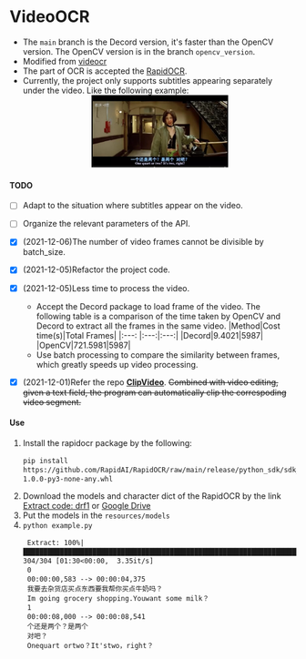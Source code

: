 # VideoOCR
- The `main` branch is the Decord version, it's faster than the OpenCV version. The OpenCV version is in the branch `opencv_version`.
- Modified from [videocr](https://github.com/apm1467/videocr)
- The part of OCR is accepted the [RapidOCR](https://github.com/RapidAI/RapidOCR).
- Currently, the project only supports subtitles appearing separately under the video. Like the following example:
  <div align="center">
    <img src="./assets/demo.jpg" width="50%" height="50%"/>
  </div>

#### TODO
- [ ] Adapt to the situation where subtitles appear on the video.
- [ ] Organize the relevant parameters of the API.
- [x] (2021-12-06)The number of video frames cannot be divisible by batch_size.
- [x] (2021-12-05)Refactor the project code.
- [x] (2021-12-05)Less time to process the video.
  - Accept the Decord package to load frame of the video. The following table is a comparison of the time taken by OpenCV and Decord to extract all the frames in the same video.
      |Method|Cost time(s)|Total Frames|
      |:---: |:---:|:---:|
      |Decord|9.4021|5987|
      |OpenCV|721.5981|5987|
  - Use batch processing to compare the similarity between frames, which greatly speeds up video processing.

- [x] (2021-12-01)Refer the repo [**ClipVideo**](https://github.com/SWHL/ClipVideo). ~~Combined with video editing, given a text field, the program can automatically clip the correspoding video segment.~~

#### Use
1. Install the rapidocr package by the following:
   ```shell
   pip install https://github.com/RapidAI/RapidOCR/raw/main/release/python_sdk/sdk_rapidocr_v1.0.0/rapidocr-1.0.0-py3-none-any.whl
   ```
3. Download the models and character dict of the RapidOCR by the link [Extract code: drf1](https://pan.baidu.com/s/103kx0ABtU7Lif57cv397oQ) or [Google Drive](https://drive.google.com/drive/folders/1cjfawIhIP0Yq7_HjX4wtr_obcz7VTFtg?usp=sharing)
4. Put the models in the `resources/models`
5. `python example.py`
   ```text
    Extract: 100%|██████████████████████████████████████████████████████████████████████████████████████████████████████████████████████████████████| 304/304 [01:30<00:00,  3.35it/s]
    0
    00:00:00,583 --> 00:00:04,375
    我要去杂货店买点东西要我帮你买点牛奶吗？
    Im going grocery shopping.Youwant some milk？
    1
    00:00:08,000 --> 00:00:08,541
    个还是两个？是两个
    对吧？
    Onequart ortwo？It'stwo，right？
   ```
